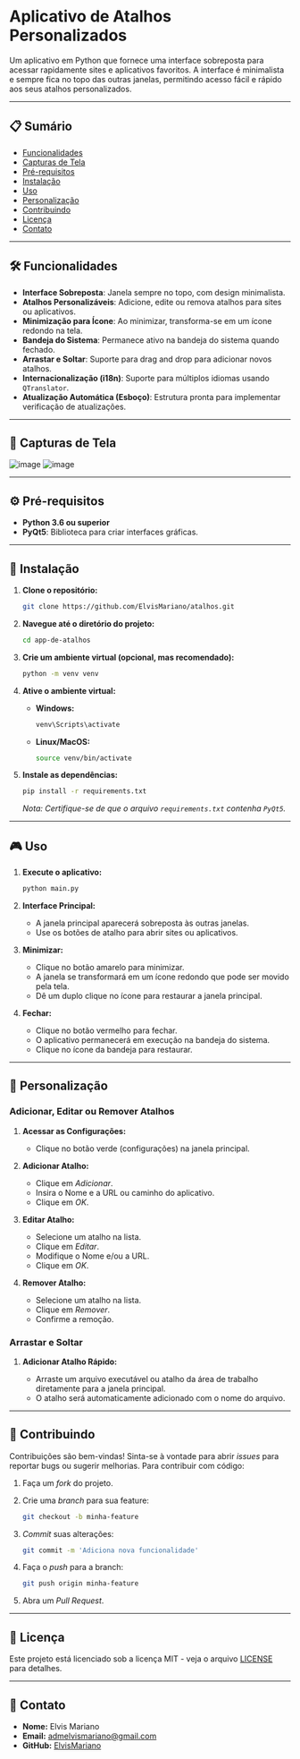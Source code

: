
# Aplicativo de Atalhos Personalizados

Um aplicativo em Python que fornece uma interface sobreposta para acessar rapidamente sites e aplicativos favoritos. A interface é minimalista e sempre fica no topo das outras janelas, permitindo acesso fácil e rápido aos seus atalhos personalizados.

---

## 📋 Sumário

- [Funcionalidades](#funcionalidades)
- [Capturas de Tela](#capturas-de-tela)
- [Pré-requisitos](#pré-requisitos)
- [Instalação](#instalação)
- [Uso](#uso)
- [Personalização](#personalização)
- [Contribuindo](#contribuindo)
- [Licença](#licença)
- [Contato](#contato)

---

## 🛠 Funcionalidades

- **Interface Sobreposta**: Janela sempre no topo, com design minimalista.
- **Atalhos Personalizáveis**: Adicione, edite ou remova atalhos para sites ou aplicativos.
- **Minimização para Ícone**: Ao minimizar, transforma-se em um ícone redondo na tela.
- **Bandeja do Sistema**: Permanece ativo na bandeja do sistema quando fechado.
- **Arrastar e Soltar**: Suporte para drag and drop para adicionar novos atalhos.
- **Internacionalização (i18n)**: Suporte para múltiplos idiomas usando `QTranslator`.
- **Atualização Automática (Esboço)**: Estrutura pronta para implementar verificação de atualizações.

---

## 📸 Capturas de Tela

![image](https://github.com/user-attachments/assets/5b7cf826-c138-4288-ab08-67a8a68cac30)
![image](https://github.com/user-attachments/assets/fbec1816-b7e2-442c-9054-af7a108af998)


---

## ⚙️ Pré-requisitos

- **Python 3.6 ou superior**
- **PyQt5**: Biblioteca para criar interfaces gráficas.

---

## 🚀 Instalação

1. **Clone o repositório:**

   ```bash
   git clone https://github.com/ElvisMariano/atalhos.git
   ```

2. **Navegue até o diretório do projeto:**

   ```bash
   cd app-de-atalhos
   ```

3. **Crie um ambiente virtual (opcional, mas recomendado):**

   ```bash
   python -m venv venv
   ```

4. **Ative o ambiente virtual:**

   - **Windows:**

     ```bash
     venv\Scripts\activate
     ```

   - **Linux/MacOS:**

     ```bash
     source venv/bin/activate
     ```

5. **Instale as dependências:**

   ```bash
   pip install -r requirements.txt
   ```

   *Nota: Certifique-se de que o arquivo `requirements.txt` contenha `PyQt5`.*

---

## 🎮 Uso

1. **Execute o aplicativo:**

   ```bash
   python main.py
   ```

2. **Interface Principal:**

   - A janela principal aparecerá sobreposta às outras janelas.
   - Use os botões de atalho para abrir sites ou aplicativos.

3. **Minimizar:**

   - Clique no botão amarelo para minimizar.
   - A janela se transformará em um ícone redondo que pode ser movido pela tela.
   - Dê um duplo clique no ícone para restaurar a janela principal.

4. **Fechar:**

   - Clique no botão vermelho para fechar.
   - O aplicativo permanecerá em execução na bandeja do sistema.
   - Clique no ícone da bandeja para restaurar.

---

## 🎨 Personalização

### Adicionar, Editar ou Remover Atalhos

1. **Acessar as Configurações:**

   - Clique no botão verde (configurações) na janela principal.

2. **Adicionar Atalho:**

   - Clique em *Adicionar*.
   - Insira o Nome e a URL ou caminho do aplicativo.
   - Clique em *OK*.

3. **Editar Atalho:**

   - Selecione um atalho na lista.
   - Clique em *Editar*.
   - Modifique o Nome e/ou a URL.
   - Clique em *OK*.

4. **Remover Atalho:**

   - Selecione um atalho na lista.
   - Clique em *Remover*.
   - Confirme a remoção.

### Arrastar e Soltar

1. **Adicionar Atalho Rápido:**

   - Arraste um arquivo executável ou atalho da área de trabalho diretamente para a janela principal.
   - O atalho será automaticamente adicionado com o nome do arquivo.

---

## 🤝 Contribuindo

Contribuições são bem-vindas! Sinta-se à vontade para abrir *issues* para reportar bugs ou sugerir melhorias. Para contribuir com código:

1. Faça um *fork* do projeto.
2. Crie uma *branch* para sua feature:

   ```bash
   git checkout -b minha-feature
   ```

3. *Commit* suas alterações:

   ```bash
   git commit -m 'Adiciona nova funcionalidade'
   ```

4. Faça o *push* para a branch:

   ```bash
   git push origin minha-feature
   ```

5. Abra um *Pull Request*.

---

## 📄 Licença

Este projeto está licenciado sob a licença MIT - veja o arquivo [LICENSE](LICENSE) para detalhes.

---

## 📧 Contato

- **Nome:** Elvis Mariano
- **Email:** [admelvismariano@gmail.com](mailto:admelvismariano@gmail.com)
- **GitHub:** [ElvisMariano](https://github.com/ElvisMariano)
